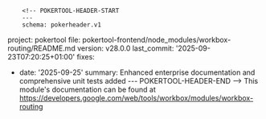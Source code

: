         <!-- POKERTOOL-HEADER-START
        ---
        schema: pokerheader.v1
project: pokertool
file: pokertool-frontend/node_modules/workbox-routing/README.md
version: v28.0.0
last_commit: '2025-09-23T07:20:25+01:00'
fixes:
- date: '2025-09-25'
  summary: Enhanced enterprise documentation and comprehensive unit tests added
        ---
        POKERTOOL-HEADER-END -->
This module's documentation can be found at https://developers.google.com/web/tools/workbox/modules/workbox-routing
